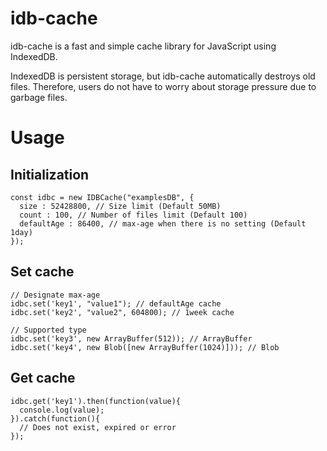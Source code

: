 # idb-cache

idb-cache is a fast and simple cache library for JavaScript using IndexedDB.

IndexedDB is persistent storage, but idb-cache automatically destroys old files. Therefore, users do not have to worry about storage pressure due to garbage files.

# Usage

## Initialization

```
const idbc = new IDBCache("examplesDB", {
  size : 52428800, // Size limit (Default 50MB)
  count : 100, // Number of files limit (Default 100)
  defaultAge : 86400, // max-age when there is no setting (Default 1day)
});
```

## Set cache

```
// Designate max-age
idbc.set('key1', "value1"); // defaultAge cache
idbc.set('key2', "value2", 604800); // 1week cache

// Supported type
idbc.set('key3', new ArrayBuffer(512)); // ArrayBuffer
idbc.set('key4', new Blob([new ArrayBuffer(1024)])); // Blob
```

## Get cache

```
idbc.get('key1').then(function(value){
  console.log(value);
}).catch(function(){
  // Does not exist, expired or error
});
```
